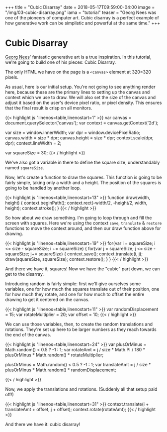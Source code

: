 +++
title = "Cubic Disarray"
date = 2018-05-17T09:59:00-04:00
image = "/img/03-cubic-disarray.png"
iama = "tutorial"
teaser = "Georg Nees was one of the pioneers of computer art. Cubic disarray is a perfect example of how generative work can be simplistic and powerful at the same time."
+++

# Cubic Disarray

[Georg Nees](https://en.wikipedia.org/wiki/Georg_Nees)' fantastic generative art is a true inspiration. In this tutorial, we're going to build one of his pieces: Cubic Disarray.

The only HTML we have on the page is a `<canvas>` element at 320&times;320 pixels.

As usual, here is our initial setup. You're not going to see anything render here, because these are the primary lines to setting up the canvas and context which we use to draw. We will also set the size of the canvas and adjust it based on the user's device pixel ratio, or pixel density. This ensures that the final result is crisp on all monitors.

<div class="tmd-trigger" data-from="0">
{{< highlight js "linenos=table,linenostart=1" >}}
var canvas = document.querySelector('canvas');
var context = canvas.getContext('2d');

var size = window.innerWidth;
var dpr = window.devicePixelRatio;
canvas.width = size * dpr;
canvas.height = size * dpr;
context.scale(dpr, dpr);
context.lineWidth = 2;

var squareSize = 30;
{{< / highlight >}}
</div>

We've also got a variable in there to define the square size, understandably named `squareSize`.

Now, let's create a function to draw the squares. This function is going to be fairly simple, taking only a width and a height. The position of the squares is going to be handled by another loop.

<div class="tmd-trigger" data-from="13">
{{< highlight js "linenos=table,linenostart=13" >}}
function draw(width, height) {
  context.beginPath();
  context.rect(-width/2, -height/2, width, height);
  context.stroke(); 
}
{{< / highlight >}}
</div>

So how about we draw something. I'm going to loop through and fill the screen  with squares. Here we're using the context `save`, `translate` & `restore` functions to move the context around, and then our draw function above for drawing.

<div class="tmd-trigger" data-from="19">  
{{< highlight js "linenos=table,linenostart=19" >}}
for(var i = squareSize; i <= size - squareSize; i += squareSize) {
  for(var j = squareSize; j <= size - squareSize; j+= squareSize) {
    context.save();
    context.translate(i, j);
    draw(squareSize, squareSize);
    context.restore();
  }
}
{{< / highlight >}}
</div>

And there we have it, squares! Now we have the "cubic" part down, we can get to the disarray. 

Introducing random is fairly simple: first we'll give ourselves some variables, one for how much the squares translate out of their position, one for how much they rotate, and one for how much to offset the entire drawing to get it centered on the canvas.

<div class="tmd-trigger" data-from="11" data-to="11">  
{{< highlight js "linenos=table,linenostart=11" >}}
var randomDisplacement = 15;
var rotateMultiplier = 20;
var offset = 10;
{{< / highlight >}}
</div>

We can use those variables, then, to create the random translations and rotations. They're set up here to be larger numbers as they reach towards the end of the canvas.

<div class="tmd-trigger" data-from="24" data-to="24" data-indent="2">  
{{< highlight js "linenos=table,linenostart=24" >}}
var plusOrMinus = Math.random() < 0.5 ? -1 : 1;
var rotateAmt = j / size * Math.PI / 180 * plusOrMinus * Math.random() * rotateMultiplier;

plusOrMinus = Math.random() < 0.5 ? -1 : 1;
var translateAmt = j / size * plusOrMinus * Math.random() * randomDisplacement;
  
{{< / highlight >}}
</div>

Now, we apply the translations and rotations. (Suddenly all that setup paid off!)

<div class="tmd-trigger" data-from="31" data-to="32" data-indent="2">  
{{< highlight js "linenos=table,linenostart=31" >}}
context.translate(i + translateAmt + offset, j + offset);
context.rotate(rotateAmt);
{{< / highlight >}}
</div>

And there we have it: cubic disarray!
